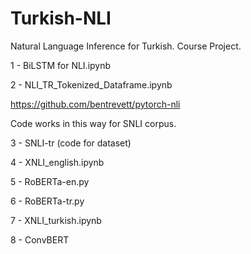 # Turkish-NLI
Natural Language Inference for Turkish. Course Project.

1 - BiLSTM for NLI.ipynb

2 - NLI_TR_Tokenized_Dataframe.ipynb

https://github.com/bentrevett/pytorch-nli

Code works in this way for SNLI corpus.

3 - SNLI-tr (code for dataset) 

4 - XNLI_english.ipynb

5 - RoBERTa-en.py

6 - RoBERTa-tr.py

7 - XNLI_turkish.ipynb

8 - ConvBERT
